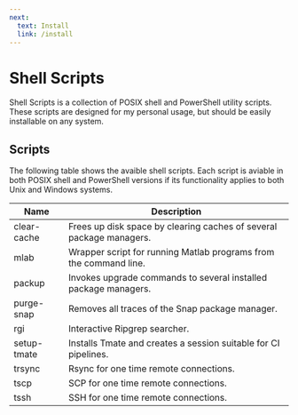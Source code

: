 ```yaml
---
next:
  text: Install
  link: /install
---
```


# Shell Scripts

Shell Scripts is a collection of POSIX shell and PowerShell utility scripts.
These scripts are designed for my personal usage, but should be easily
installable on any system.

## Scripts

The following table shows the avaible shell scripts. Each script is aviable in
both POSIX shell and PowerShell versions if its functionality applies to both
Unix and Windows systems.

| Name        | Description                                                         |
| ----------- | ------------------------------------------------------------------- |
| clear-cache | Frees up disk space by clearing caches of several package managers. |
| mlab        | Wrapper script for running Matlab programs from the command line.   |
| packup      | Invokes upgrade commands to several installed package managers.     |
| purge-snap  | Removes all traces of the Snap package manager.                     |
| rgi         | Interactive Ripgrep searcher.                                       |
| setup-tmate | Installs Tmate and creates a session suitable for CI pipelines.     |
| trsync      | Rsync for one time remote connections.                              |
| tscp        | SCP for one time remote connections.                                |
| tssh        | SSH for one time remote connections.                                |
